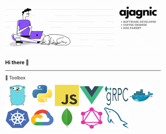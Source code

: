 ![](./static/banner.gif)
### Hi there 👋

--------
🧰 Toolbox

<img src="./static/go.svg" height="70" width="80"/><img src="./static/python.svg" height="70" width="80"/><img src="./static/javascript.svg" height="70" width="80"/><img src="./static/vuejs.svg" height="70" width="80"/><img src="./static/grpc.svg" height="70" width="80"/><img src="./static/docker.svg" height="70" width="80"/><img src="./static/kubernetes.svg" height="70" width="80"/><img src="./static/gcp.svg" height="70" width="80"/><img src="./static/monogdb.svg" height="70" width="80"/><img src="./static/graphql.svg" height="70" width="80"/><img src="./static/mysql.svg" height="70" width="80"/>



<!--
**ajagnic/ajagnic** is a ✨ _special_ ✨ repository because its `README.md` (this file) appears on your GitHub profile.

Here are some ideas to get you started:

- 🔭 I’m currently working on ...
- 🌱 I’m currently learning ...
- 👯 I’m looking to collaborate on ...
- 🤔 I’m looking for help with ...
- 💬 Ask me about ...
- 📫 How to reach me: ...
- 😄 Pronouns: ...
- ⚡ Fun fact: ...
-->
